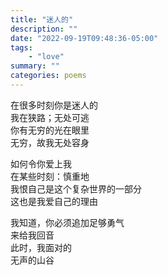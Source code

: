 ```yaml
---
title: "迷人的"
description: ""
date: "2022-09-19T09:48:36-05:00"
tags: 
    - "love"
summary: ""
categories: poems
---
```

在很多时刻你是迷人的\
我在狭路；无处可逃\
你有无穷的光在眼里\
无穷，故我无处容身

如何令你爱上我\
在某些时刻：慎重地\
我恨自己是这个复杂世界的一部分\
这也是我爱自己的理由

我知道，你必须追加足够勇气\
来给我回音\
此时，我面对的\
无声的山谷
